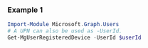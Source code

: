 ### Example 1
```powershell
Import-Module Microsoft.Graph.Users
# A UPN can also be used as -UserId.
Get-MgUserRegisteredDevice -UserId $userId
```
